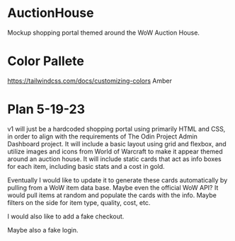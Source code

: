 # AuctionHouse
Mockup shopping portal themed around the WoW Auction House.

# Color Pallete
https://tailwindcss.com/docs/customizing-colors
Amber

# Plan 5-19-23
v1 will just be a hardcoded shopping portal using primarily HTML and CSS, in order to align with the requirements of The Odin Project Admin Dashboard project.  It will include a basic layout using grid and flexbox, and utilize images and icons from World of Warcraft to make it appear themed around an auction house.  It will include static cards that act as info boxes for each item, including basic stats and a cost in gold.

Eventually I would like to update it to generate these cards automatically by pulling from a WoW item data base.  Maybe even the official WoW API?  It would pull items at random and populate the cards with the info.  Maybe filters on the side for item type, quality, cost, etc.

I would also like to add a fake checkout.

Maybe also a fake login.